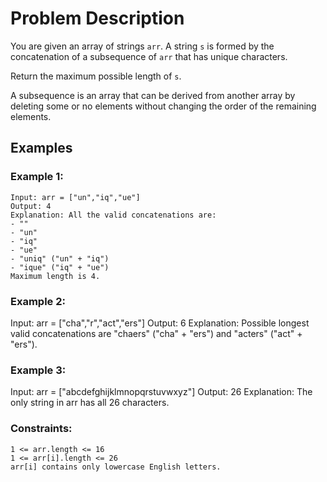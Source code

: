# Problem Description

You are given an array of strings `arr`. A string `s` is formed by the concatenation of a subsequence of `arr` that has unique characters.

Return the maximum possible length of `s`.

A subsequence is an array that can be derived from another array by deleting some or no elements without changing the order of the remaining elements.

## Examples

### Example 1:

```
Input: arr = ["un","iq","ue"]
Output: 4
Explanation: All the valid concatenations are:
- ""
- "un"
- "iq"
- "ue"
- "uniq" ("un" + "iq")
- "ique" ("iq" + "ue")
Maximum length is 4.
```
### Example 2:
Input: arr = ["cha","r","act","ers"]
Output: 6
Explanation: Possible longest valid concatenations are "chaers" ("cha" + "ers") and "acters" ("act" + "ers").
### Example 3:
Input: arr = ["abcdefghijklmnopqrstuvwxyz"]
Output: 26
Explanation: The only string in arr has all 26 characters.

### Constraints:
```
1 <= arr.length <= 16
1 <= arr[i].length <= 26
arr[i] contains only lowercase English letters.
```
